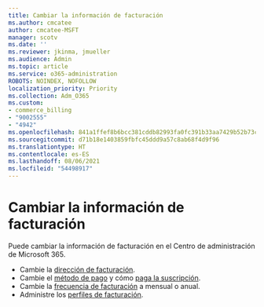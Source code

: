 ```yaml
---
title: Cambiar la información de facturación
ms.author: cmcatee
author: cmcatee-MSFT
manager: scotv
ms.date: ''
ms.reviewer: jkinma, jmueller
ms.audience: Admin
ms.topic: article
ms.service: o365-administration
ROBOTS: NOINDEX, NOFOLLOW
localization_priority: Priority
ms.collection: Adm_O365
ms.custom:
- commerce_billing
- "9002555"
- "4942"
ms.openlocfilehash: 841a1ffef8b6bcc381cddb82993fa0fc391b33aa7429b52b73cd0c0da3b879f7
ms.sourcegitcommit: d71b18e1403859fbfc45ddd9a57c8ab68f4d9f96
ms.translationtype: HT
ms.contentlocale: es-ES
ms.lasthandoff: 08/06/2021
ms.locfileid: "54498917"
---
```

# <a name="change-billing-information"></a>Cambiar la información de facturación

Puede cambiar la información de facturación en el Centro de administración de Microsoft 365. 

- Cambie la [dirección de facturación](/microsoft-365/commerce/billing-and-payments/change-your-billing-addresses).
- Cambie el [método de pago](/microsoft-365/commerce/billing-and-payments/manage-payment-methods) y cómo [paga la suscripción](/microsoft-365/commerce/billing-and-payments/pay-for-your-subscription).
- Cambie la [frecuencia de facturación](/microsoft-365/commerce/billing-and-payments/change-payment-frequency) a mensual o anual.
- Administre los [perfiles de facturación](/microsoft-365/commerce/billing-and-payments/manage-billing-profiles).
